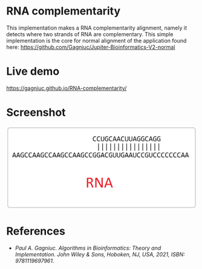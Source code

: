 # RNA complementarity

This implementation makes a RNA complementarity alignment, namely it detects where two strands of RNA are complementary. This simple implementation is the core for normal alignment of the application found here: https://github.com/Gagniuc/Jupiter-Bioinformatics-V2-normal

# Live demo

https://gagniuc.github.io/RNA-complementarity/

# Screenshot

![screenshot](https://github.com/Gagniuc/RNA-complementarity/blob/main/RNA%20complementarity.png)

# References

- <i>Paul A. Gagniuc. Algorithms in Bioinformatics: Theory and Implementation. John Wiley & Sons, Hoboken, NJ, USA, 2021, ISBN: 9781119697961.</i>
